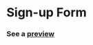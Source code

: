 # Sign-up Form

### See a [preview](https://potential-garbage.gitlab.io/the-odin-project/sign-up-form/)


